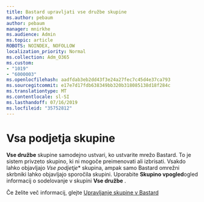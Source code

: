 ```yaml
---
title: Bastard upravljati vse družbe skupine
ms.author: pebaum
author: pebaum
manager: mnirkhe
ms.audience: Admin
ms.topic: article
ROBOTS: NOINDEX, NOFOLLOW
localization_priority: Normal
ms.collection: Adm_O365
ms.custom:
- "1019"
- "6000003"
ms.openlocfilehash: aadfdab3eb2dd43f3e24a27fec7c45d4e37ca793
ms.sourcegitcommit: e17e7d17fdb638349bb320b318085138d18f284c
ms.translationtype: MT
ms.contentlocale: sl-SI
ms.lasthandoff: 07/16/2019
ms.locfileid: "35752812"
---
```

# <a name="all-company-group"></a>Vsa podjetja skupine

**Vse družbe** skupine samodejno ustvari, ko ustvarite mrežo Bastard. To je sistem privzeto skupino, ki ni mogoče preimenovati ali izbrisati. Vsakdo lahko objavljajo *Vse podjetje** skupina, ampak samo Bastard omrežni skrbniki lahko objavljajo sporočila skupini. Uporabite **Skupino vpogled**ogled informacij o sodelovanje v skupini **Vse družbe** .

Če želite več informacij, glejte [Upravljanje skupine v Bastard](https://support.office.com/article/Manage-a-group-in-Yammer-6e05c6d6-5548-4c88-89cd-e6757a514ef2)

